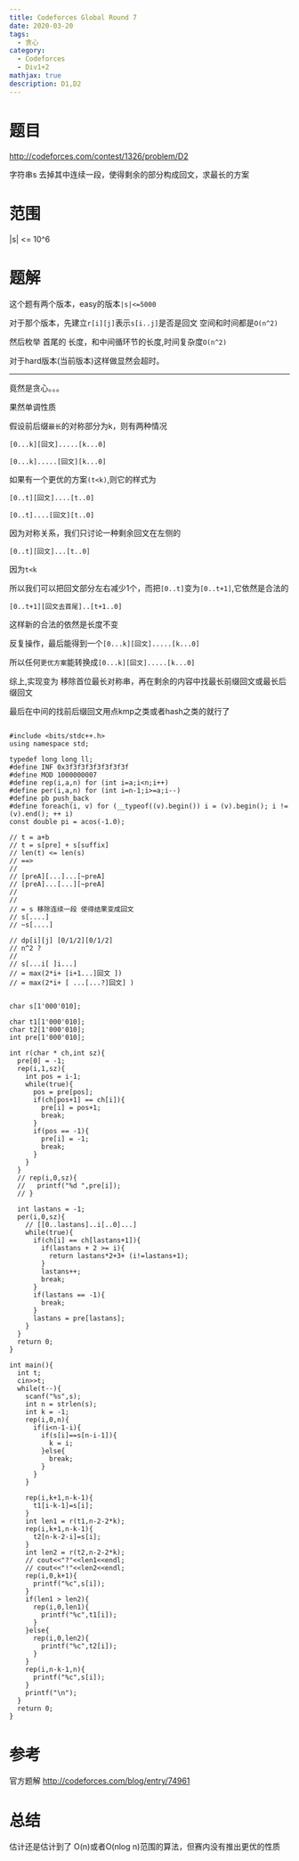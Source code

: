 ```yaml
---
title: Codeforces Global Round 7
date: 2020-03-20
tags:
  - 贪心
category:
  - Codeforces
  - Div1+2
mathjax: true
description: D1,D2
---
```


# 题目

http://codeforces.com/contest/1326/problem/D2

字符串s 去掉其中连续一段，使得剩余的部分构成回文，求最长的方案

# 范围

|s| <= 10^6

# 题解

这个题有两个版本，easy的版本`|s|<=5000`

对于那个版本，先建立`r[i][j]`表示`s[i..j]`是否是回文 空间和时间都是`O(n^2)`

然后枚举 首尾的 长度，和中间循环节的长度,时间复杂度`O(n^2)`

对于hard版本(当前版本)这样做显然会超时。

-----

竟然是贪心。。。

果然单调性质

假设前后缀`最长`的对称部分为k，则有两种情况

`[0...k][回文].....[k...0]`

`[0...k].....[回文][k...0]`

如果有一个更优的方案`(t<k)`,则它的样式为

`[0..t][回文]....[t..0]`

`[0..t]....[回文][t..0]`

因为对称关系，我们只讨论一种剩余回文在左侧的

`[0..t][回文]...[t..0]`

因为`t<k`

所以我们可以把回文部分左右减少1个，而把`[0..t]`变为`[0..t+1]`,它依然是合法的

`[0..t+1][回文去首尾]..[t+1..0]`

这样新的合法的依然是长度不变

反复操作，最后能得到一个`[0...k][回文].....[k...0]`

所以任何`更优方案`能转换成`[0...k][回文].....[k...0]`

综上,实现变为 移除首位最长对称串，再在剩余的内容中找最长前缀回文或最长后缀回文

最后在中间的找前后缀回文用点kmp之类或者hash之类的就行了

```cplusplus

#include <bits/stdc++.h>
using namespace std;

typedef long long ll;
#define INF 0x3f3f3f3f3f3f3f3f
#define MOD 1000000007
#define rep(i,a,n) for (int i=a;i<n;i++)
#define per(i,a,n) for (int i=n-1;i>=a;i--)
#define pb push_back
#define foreach(i, v) for (__typeof((v).begin()) i = (v).begin(); i != (v).end(); ++ i)
const double pi = acos(-1.0);

// t = a+b
// t = s[pre] + s[suffix]
// len(t) <= len(s)
// ==>
//
// [preA][...]...[~preA]
// [preA]...[...][~preA]
//
//
// = s 移除连续一段 使得结果变成回文
// s[....]
// ~s[....]

// dp[i][j] [0/1/2][0/1/2]
// n^2 ?
//
// s[...i[ ]i...]
// = max(2*i+ [i+1...]回文 ])
// = max(2*i+ [ ...[...?]回文] )


char s[1'000'010];

char t1[1'000'010];
char t2[1'000'010];
int pre[1'000'010];

int r(char * ch,int sz){
  pre[0] = -1;
  rep(i,1,sz){
    int pos = i-1;
    while(true){
      pos = pre[pos];
      if(ch[pos+1] == ch[i]){
        pre[i] = pos+1;
        break;
      }
      if(pos == -1){
        pre[i] = -1;
        break;
      }
    }
  }
  // rep(i,0,sz){
  //   printf("%d ",pre[i]);
  // }

  int lastans = -1;
  per(i,0,sz){
    // [[0..lastans]..i[..0]...]
    while(true){
      if(ch[i] == ch[lastans+1]){
        if(lastans + 2 >= i){
          return lastans*2+3+ (i!=lastans+1);
        }
        lastans++;
        break;
      }
      if(lastans == -1){
        break;
      }
      lastans = pre[lastans];
    }
  }
  return 0;
}

int main(){
  int t;
  cin>>t;
  while(t--){
    scanf("%s",s);
    int n = strlen(s);
    int k = -1;
    rep(i,0,n){
      if(i<n-1-i){
        if(s[i]==s[n-i-1]){
          k = i;
        }else{
          break;
        }
      }
    }

    rep(i,k+1,n-k-1){
      t1[i-k-1]=s[i];
    }
    int len1 = r(t1,n-2-2*k);
    rep(i,k+1,n-k-1){
      t2[n-k-2-i]=s[i];
    }
    int len2 = r(t2,n-2-2*k);
    // cout<<"?"<<len1<<endl;
    // cout<<"!"<<len2<<endl;
    rep(i,0,k+1){
      printf("%c",s[i]);
    }
    if(len1 > len2){
      rep(i,0,len1){
        printf("%c",t1[i]);
      }
    }else{
      rep(i,0,len2){
        printf("%c",t2[i]);
      }
    }
    rep(i,n-k-1,n){
      printf("%c",s[i]);
    }
    printf("\n");
  }
  return 0;
}
```

# 参考

官方题解 http://codeforces.com/blog/entry/74961

# 总结

估计还是估计到了 O(n)或者O(nlog n)范围的算法，但赛内没有推出更优的性质

